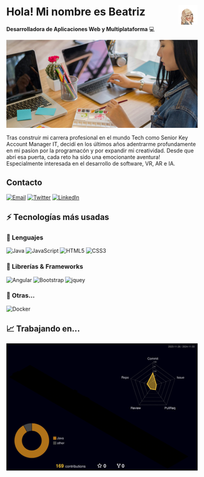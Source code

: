 # <img src="./images/sticker.webp" width=10% align=right /> Hola! Mi nombre es Beatriz

**Desarrolladora de Aplicaciones Web y Multiplataforma** 💻 

<a href="https://www.linkedin.com/in/beatriz-t-9a66aa12b/" target="_blank"><img src="./images/banner.jpg" 
   borderRadius='1rem' boxShadow = '0 5px 18px rgba(0,0,0,0.3)'></a>
</p>

Tras construir mi carrera profesional en el mundo Tech como Senior Key Account Manager IT, decidí
en los últimos años adentrarme profundamente en mi pasíon por la programacón y por expandir mi creatividad.
Desde que abrí esa puerta, cada reto ha sido una emocionante aventura!
Especialmente interesada en el desarrollo de software, VR, AR e IA.  

## Contacto

[![Email](https://img.shields.io/badge/Mail-D14836?style=for-the-badge&logo=gmail&logoColor=white)](mailto:beatorija@gmail.com)
[![Twitter](https://img.shields.io/badge/Twitter-1DA1F2?style=for-the-badge&logo=twitter&logoColor=white)](https://x.com/BWMFS/)
[![Linkedln](https://img.shields.io/badge/website-000000?style=for-the-badge&logo=About.me&logoColor=white)](https://www.linkedin.com/in/beatriz-t-9a66aa12b/)


## ⚡ Tecnologías más usadas

### 🚀 Lenguajes

![Java](https://img.shields.io/badge/Java-ED8B00?style=for-the-badge&logo=java&logoColor=white)
![JavaScript](https://img.shields.io/badge/JavaScript-323330?style=for-the-badge&logo=javascript&logoColor=F7DF1E)
![HTML5](https://img.shields.io/badge/HTML5-E34F26?style=for-the-badge&logo=html5&logoColor=white)
![CSS3](https://img.shields.io/badge/CSS3-1572B6?style=for-the-badge&logo=css3&logoColor=white)

### 🧩 Librerías & Frameworks 

![Angular](https://img.shields.io/badge/Angular-DD0031?style=for-the-badge&logo=angular&logoColor=white)
![Bootstrap](https://img.shields.io/badge/Bootstrap-563D7C?style=for-the-badge&logo=bootstrap&logoColor=white)
![jquey](https://img.shields.io/badge/jQuery-0769AD?style=for-the-badge&logo=jquery&logoColor=white)

### 📘 Otras...

![Docker](https://img.shields.io/badge/Docker-2CA5E0?style=for-the-badge&logo=docker&logoColor=white)


## 📈 Trabajando en...
![](./profile-3d-contrib/profile-night-rainbow.svg)

